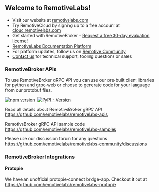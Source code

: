 ## Welcome to RemotiveLabs!

* Visit our website at [remotivelabs.com](https://remotivelabs.com?utm_campaign=remotivelabs/.github&utm_source=github&utm_medium=docs&utm_content=website_link)
* Try RemotiveCloud by signing up to a free account at [cloud.remotivelabs.com](https://cloud.remotivelabs.com/)
* Get started with RemotiveBroker - [Request a free 30-day evaluation license!](https://docs.remotivelabs.com/docs/remotive-broker/?utm_campaign=remotivelabs/.github&utm_source=github&utm_medium=docs&utm_content=getting_started_broker_docs_link)
* [RemotiveLabs Documentation Platform](https://docs.remotivelabs.com?utm_campaign=remotivelabs/.github&utm_source=github&utm_medium=docs&utm_content=docs_link)
* For platform updates, follow us on [Remotive Community](https://github.com/remotivelabs/remotivelabs-community/discussions/categories/product-updates)
* [Contact us](https://remotivelabs.com/contact/?utm_campaign=remotivelabs/.github&utm_source=github&utm_medium=docs&utm_content=contact_us_link) for technical support, tooling questions or sales 

### RemotiveBroker APIs

To use RemotiveBroker gRPC API you can use our
pre-built client libraries for python and grpc-web or choose to generate code
for your language from our protobuf files.

[![npm version](https://img.shields.io/npm/v/remotivelabs-grpc-web-stubs.svg)](https://www.npmjs.com/package/remotivelabs-grpc-web-stubs)&nbsp;
[![PyPI - Version](https://img.shields.io/pypi/v/remotivelabs-broker.svg)](https://pypi.org/project/remotivelabs-broker)

Read all details about RemotiveBroker gRPC API <br>
https://github.com/remotivelabs/remotivelabs-apis

RemotiveBroker gRPC API sample code <br>
https://github.com/remotivelabs/remotivelabs-samples

Please use our discussion forum for any questions <br>
https://github.com/remotivelabs/remotivelabs-community/discussions

### RemotiveBroker Integrations

#### Protopie

We have an unofficial protopie-connect bridge-app.
Checkout it out at https://github.com/remotivelabs/remotivelabs-protopie

